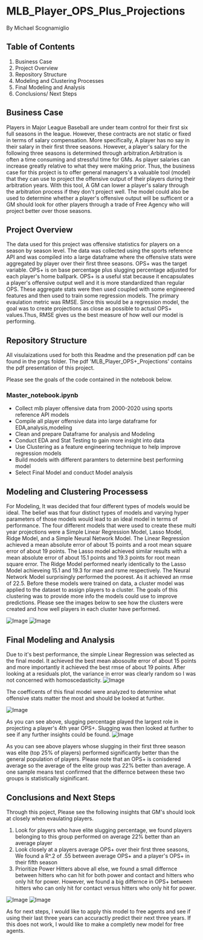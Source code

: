 # MLB_Player_OPS_Plus_Projections
By Michael Scognamiglio
## Table of Contents
1. Business Case 
1. Project Overview  
1. Repository Structure
1. Modeling and Clustering Processes
1. Final Modeling and Analysis
1. Conclusions/ Next Steps
## Business Case
Players in Major League Baseball are under team control for their first six full seasons in the league. However, these contracts are not static or fixed in terms of salary compensation. More specifically, A player has no say in their salary in their first three seasons. However, a player's salary for the following three seasons is determined through arbitration.Arbitration is often a time consuming and stressful time for GMs. As player salaries can increase greatly relative to what they were making prior. Thus, the business case for this project is to offer general managers's a valuable tool (model) that they can use to project the offensive output of their players during their arbitration years. With this tool, A GM can lower a player's salary through the  arbitration process if they don't project well. The model could also be used to determine whether a player's offensive output will be sufficent or a GM should look for other players through a trade of Free Agency who will project better over those seasons. 
## Project Overview 
The data used for this project was offensive statistics for players on a season by season level. The data was collected using the sports reference API and was compiled into a large dataframe where the offensive stats were aggregated by player over their first three seasons. OPS+ was the target variable. OPS+ is on base percentage plus slugging percentage adjusted for each player's home ballpark. OPS+ is a useful stat because it encapsulates a player's offensive output well and it is more standardized than regular OPS.  These aggregate stats were then used coupled with some engineered features and then used to train some regression models. The primary evaulation metric was RMSE. Since this would be a regression model, the goal was to create projections as close as possible to actusl OPS+ values.Thus, RMSE gives us the best measure of how well our model is performing.
## Repository Structure 
All visulaizations used for both this Readme and the presenation pdf can be found in the pngs folder.
 The pdf 'MLB_Player_OPS+_Projections' contains the  pdf presentation of this project.
 
Please see the goals of the code contained in the notebook below. 
 ### Master_notebook.ipynb
  - Collect mlb player offensive data from 2000-2020 using sports reference API  models
  - Compile all player offensive data into large dataframe for EDA,analysis,modeling
  - Clean and prepare Dataframe for analysis and Modeling
  - Conduct EDA and Stat Testing to gain more insight into data
  - Use Clustering as a feature engineering technique to help improve regression models
  - Build models with different paramters to determine best performing model
  - Select Final Model and conduct Model analysis
  
## Modeling and Clustering Processess
For Modeling, It was decided that four different types of models would be ideal. The belief was that four distinct types of models and varying hyper parameters of those models would lead to an ideal model in terms of performance. The four different models that were used to create these multi year projections were a Simple Linear Regression Model, Lasso Model, Ridge Model, and a Simple Neural Network Model.  The Linear Regression achieved a mean absolute error of about 15 points and a root mean square error of about 19 points. The Lasso model achieved similar results with a mean absolute error of about 15.1 points and 19.3 points for root mean square error.  The Ridge Model performed nearly identically to the Lasso Model achieveing 15.1 and 19.3 for mae and rsme respectively. The Neural Network Model surprisingly performed the poorest. As it achieved an rmse of 22.5. Before these models were trained on data, a cluster model was applied to the dataset to assign players to a cluster. The goals of this clustering was to provide more info the models could use to improve predictions. Please see the images below to see how the clusters were created and how well players in each cluster have performed.  

![Image](https://raw.githubusercontent.com/Scogs25/MlB_Player_OPS_Plus_Projections/main/pngs/Player_Clusters.png)
![Image](https://raw.githubusercontent.com/Scogs25/MlB_Player_OPS_Plus_Projections/main/pngs/Clusters_1980_onward.png)


## Final Modeling and Analysis
 Due to it's best performance, the simple Linear Regression was selected as the final model. It achieved the best mean abosoulte error of about 15 points and more importantly it achieved the best rmse of about 19 points. After looking at a residuals plot, the variance in error was clearly random so I was not concerned with homoscedasticity. 
  ![Image](https://raw.githubusercontent.com/Scogs25/MlB_Player_OPS_Plus_Projections/main/pngs/Residuals_Plot_for_4th_Year_Projections.png)
 
 The coefficents of this final model were analyzed to determine what offensive stats matter the most and should be looked at further.
 
 ![Image](https://raw.githubusercontent.com/Scogs25/MlB_Player_OPS_Plus_Projections/main/pngs/Feature_Coefficients_4th_Season_Projections.png)

As you can see above, slugging percentage played the largest role in projecting a player's 4th year OPS+. Slugging was then looked at further to see if any further insights could be found. 
 ![Image](https://github.com/Scogs25/MlB_Player_OPS_Plus_Projections/blob/main/pngs/How_Past_Slugging_Performance_Influences_Future_Offensive_Output.png)
 
 As you can see above players whose slugging in their first three season was elite (top 25% of players) performed significantly better than the general population of players. Please note that an OPS+ is conisdered average so the average of the elite group was 22% better than average. A one sample means test confirmed that
 the differnce between these two groups is statistically siginificant.
 
 ## Conclusions and Next Steps
  Through this poject, Please see the following insights that GM's should look at closely when evaulating players. 
  1. Look for players who have elite slugging percentage, we found players belonging to this group performed on average 22% better than an average player
  1. Look closely at a players average OPS+ over their first three seasons, We found a R^.2 of .55 between average OPS+ and a player's OPS+ in their fifth season
  1. Prioritize Power Hitters above all else, we found a small differnce between hitters who can hit for both power and contact and hitters who only hit for power. However, we found a big differnce in OPS+ between hitters who can only hit for contact versus hitters who only hit for power. 
  
 ![Image](https://raw.githubusercontent.com/Scogs25/MlB_Player_OPS_Plus_Projections/main/pngs/5th_Season_OPS%2B_projections.png)
 ![Image](https://raw.githubusercontent.com/Scogs25/MlB_Player_OPS_Plus_Projections/main/pngs/How_Different_Types_of_Hitters_Perform_in_6th_Season.png)
  
  As for next steps, I would like to apply this model to free agents and see if using their last three years can accuractly predict their next three years. If this does not work, I would like to make a completly new model for free agents.
